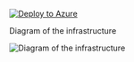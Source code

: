 [![Deploy to Azure](https://aka.ms/deploytoazurebutton)](https://portal.azure.com/#create/Microsoft.Template/uri/https%3A%2F%2Fraw.githubusercontent.com%2Fjimgodden%2FAzure_Networking_Labs%2Fmain%2FAzure_VM_Windows%2Fsrc%2Fmain.json)


Diagram of the infrastructure

![Diagram of the infrastructure](diagram.drawio.png)



